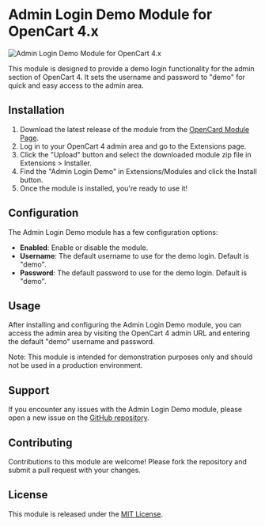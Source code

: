 # Admin Login Demo Module for OpenCart 4.x

![Admin Login Demo Module for OpenCart 4.x](https://image.opencart.com/cache/5e9b8a39873e4-resize-710x380.jpg)

This module is designed to provide a demo login functionality for the admin section of OpenCart 4. It sets the username and password to "demo" for quick and easy access to the admin area.

## Installation

1. Download the latest release of the module from the [OpenCard Module Page](https://www.opencart.com/index.php?route=marketplace/extension/info&extension_id=39015).
3. Log in to your OpenCart 4 admin area and go to the Extensions page.
4. Click the "Upload" button and select the downloaded module zip file in Extensions > Installer.
4. Find the "Admin Login Demo" in Extensions/Modules and click the Install button.
5. Once the module is installed, you're ready to use it!

## Configuration

The Admin Login Demo module has a few configuration options:

- **Enabled**: Enable or disable the module.
- **Username**: The default username to use for the demo login. Default is "demo".
- **Password**: The default password to use for the demo login. Default is "demo".

## Usage

After installing and configuring the Admin Login Demo module, you can access the admin area by visiting the OpenCart 4 admin URL and entering the default "demo" username and password.

Note: This module is intended for demonstration purposes only and should not be used in a production environment.

## Support

If you encounter any issues with the Admin Login Demo module, please open a new issue on the [GitHub repository](https://github.com/ilyasozkurt/opencart-admin-login-demo-demo).

## Contributing

Contributions to this module are welcome! Please fork the repository and submit a pull request with your changes.

## License

This module is released under the [MIT License](https://opensource.org/licenses/MIT).
